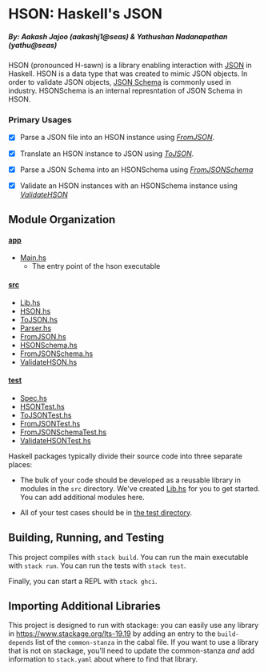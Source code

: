 # HSON: Haskell's JSON
##### By: Aakash Jajoo (aakashj1@seas) & Yathushan Nadanapathan (yathu@seas)

HSON (pronounced H-sawn) is a library enabling interaction with [JSON](https://www.json.org/json-en.html) in Haskell. HSON is a data type that was created to mimic JSON objects. In order to validate JSON objects,
[JSON Schema](https://json-schema.org/) is commonly used in industry. HSONSchema is an internal represntation of JSON Schema in HSON. 

### Primary Usages
 - [x] Parse a JSON file into an HSON instance using [*FromJSON*](src/FromJSON.hs). 
  - [x] Translate an HSON instance to JSON using [*ToJSON*](src/ToJSON.hs).
  - [x] Parse a JSON Schema into an HSONSchema using [*FromJSONSchema*](src/FromJSONSchema.hs)
  - [x] Validate an HSON instances with an HSONSchema instance using [*ValidateHSON*](src/ValidateHSON.hs)


## Module Organization

#### [app](/app/)
* [Main.hs](app/Main.hs)
  * The entry point of the hson executable

#### [src](/src/)
* [Lib.hs](src/Lib.hs)
* [HSON.hs](src/HSON.hs)
* [ToJSON.hs](src/ToJSON.hs)
* [Parser.hs](src/Parser.hs)
* [FromJSON.hs](src/FromJSON.hs)
* [HSONSchema.hs](src/HSONSchema.hs)
* [FromJSONSchema.hs](src/FromJSONSchema.hs)
* [ValidateHSON.hs](src/ValidateHSON.hs)

#### [test](/test/)
* [Spec.hs](test/Spec.hs)
* [HSONTest.hs](test/HSONTest.hs)
* [ToJSONTest.hs](test/ToJSONTest.hs)
* [FromJSONTest.hs](test/FromJSONTest.hs)
* [FromJSONSchemaTest.hs](test/FromJSONSchemaTest.hs)
* [ValidateHSONTest.hs](test/ValidateHSONTest.hs)

Haskell packages typically divide their source code into three separate places:
  - The bulk of your code should be developed as a reusable library in 
    modules in the `src` directory. We've created [Lib.hs](src/Lib.hs) 
    for you to get started. You can add additional modules here.
  
  - All of your test cases should be in [the test directory](test/Spec.hs).

## Building, Running, and Testing

This project compiles with `stack build`. 
You can run the main executable with `stack run`.
You can run the tests with `stack test`. 

Finally, you can start a REPL with `stack ghci`.

## Importing Additional Libraries

This project is designed to run with stackage: you can easily use any library
in https://www.stackage.org/lts-19.19 by adding an entry to the
`build-depends` list of the `common-stanza` in the cabal file. If you want to
use a library that is not on stackage, you'll need to update the common-stanza
*and* add information to `stack.yaml` about where to find that library.

